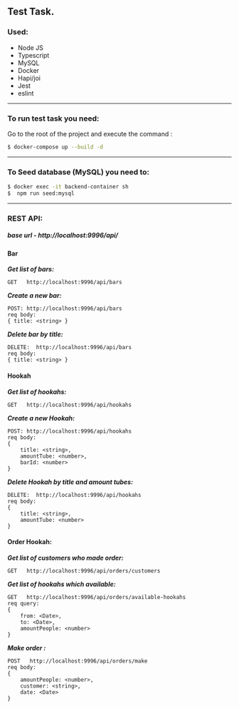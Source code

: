 ## Test Task.

### Used:
- Node JS
- Typescript
- MySQL
- Docker
- Hapi/joi
- Jest
- eslint
------------

### **To run test task  you need:**
Go to the root of the project and execute the command :

``` sh
$ docker-compose up --build -d
```
------------

### To Seed database (MySQL) you need to:
``` sh
$ docker exec -it backend-container sh
$  npm run seed:mysql
```

------------


### REST API:
##### *base url* -  http://localhost:9996/api/

#### Bar
***Get list of bars:***
```
GET   http://localhost:9996/api/bars
```
***Create a new bar:***
```
POST: http://localhost:9996/api/bars
req body:
{ title: <string> }
```
***Delete bar by title:***
```
DELETE:  http://localhost:9996/api/bars
req body:
{ title: <string> }
```

#### Hookah
***Get list of hookahs:***
```
GET   http://localhost:9996/api/hookahs
```
***Create a new Hookah:***
```
POST: http://localhost:9996/api/hookahs
req body:
{
	title: <string>,
	amountTube: <number>,
	barId: <number>
}
```
***Delete Hookah by title and amount tubes:***
```
DELETE:  http://localhost:9996/api/hookahs
req body:
{
	title: <string>,
	amountTube: <number>
}
```

#### Order Hookah:

***Get list of customers who made order:***
```
GET   http://localhost:9996/api/orders/customers
```

***Get list of hookahs which available:***
```
GET   http://localhost:9996/api/orders/available-hookahs
req query:
{
	from: <Date>,
	to: <Date>,
	amountPeople: <number>
}
```
***Make order  :***
```
POST   http://localhost:9996/api/orders/make
req body:
{
	amountPeople: <number>,
	customer: <string>,
	date: <Date>
}
```